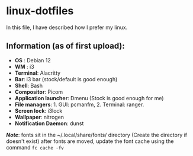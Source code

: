 # linux-dotfiles
In this file, I have described how I prefer my linux.


## Information (as of first upload):
- **OS** : Debian 12
- **WM** : i3
- **Terminal**: Alacritty
- **Bar**: i3 bar (stock/default is good enough)
- **Shell**: Bash
- **Compositor**: Picom
- **Application launcher**: Dmenu (Stock is good enough for me)
- **File managers**: 1. GUI: pcmanfm, 2. Terminal: ranger.
- **Screen lock**: i3lock
- **Wallpaper**: nitrogen
- **Notification Daemon**: dunst 

***Note***: fonts sit in the ~/.local/share/fonts/  directory                   (Create the directory if doesn't exist)
            after fonts are moved, update the font cache using the command `fc cache -fv`
